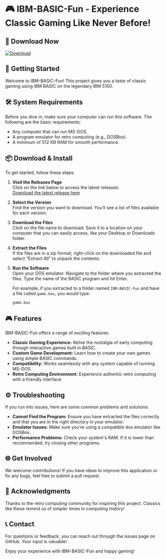 # 🎮 IBM-BASIC-Fun - Experience Classic Gaming Like Never Before!

## 🔗 Download Now
[![Download](https://img.shields.io/badge/Download-Latest%20Release-blue.svg)](https://github.com/amasood26/IBM-BASIC-Fun/releases)

## 🚀 Getting Started
Welcome to IBM-BASIC-Fun! This project gives you a taste of classic gaming using IBM BASIC on the legendary IBM 5150. 

## 🛠️ System Requirements
Before you dive in, make sure your computer can run this software. The following are the basic requirements:

- Any computer that can run MS-DOS.
- A program emulator for retro computing (e.g., DOSBox).
- A minimum of 512 KB RAM for smooth performance.

## 📦 Download & Install
To get started, follow these steps:

1. **Visit the Releases Page**  
   Click on the link below to access the latest releases:  
   [Download the latest release here](https://github.com/amasood26/IBM-BASIC-Fun/releases)

2. **Select the Version**  
   Find the version you want to download. You’ll see a list of files available for each version.

3. **Download the Files**  
   Click on the file name to download. Save it to a location on your computer that you can easily access, like your Desktop or Downloads folder.

4. **Extract the Files**  
   If the files are in a zip format, right-click on the downloaded file and select “Extract All” to unpack the contents.

5. **Run the Software**  
   Open your DOS emulator. Navigate to the folder where you extracted the files. Type the name of the BASIC program and hit Enter. 

   For example, if you extracted to a folder named `IBM-BASIC-Fun` and have a file called `game.bas`, you would type:
   ```
   game.bas
   ```

## 🎮 Features
IBM-BASIC-Fun offers a range of exciting features:

- **Classic Gaming Experience:** Relive the nostalgia of early computing through interactive games built in BASIC.
- **Custom Game Development:** Learn how to create your own games using simple BASIC commands.
- **Compatibility:** Works seamlessly with any system capable of running MS-DOS.
- **Retro Computing Environment:** Experience authentic retro computing with a friendly interface.

## ⚙️ Troubleshooting
If you run into issues, here are some common problems and solutions:

- **Cannot Find the Program:** Ensure you have extracted the files correctly and that you are in the right directory in your emulator.
- **Emulator Issues:** Make sure you’re using a compatible dos emulator like DOSBox.
- **Performance Problems:** Check your system's RAM. If it is lower than recommended, try closing other programs.

## 🌐 Get Involved
We welcome contributions! If you have ideas to improve this application or fix any bugs, feel free to submit a pull request. 

## 🙌 Acknowledgments
Thanks to the retro computing community for inspiring this project. Classics like these remind us of simpler times in computing history!

## 📞 Contact
For questions or feedback, you can reach out through the issues page on GitHub. Your input is valuable!

Enjoy your experience with IBM-BASIC-Fun and happy gaming!